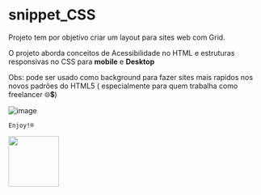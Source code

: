 # snippet_CSS

Projeto tem por objetivo criar um layout para sites web com Grid.

O projeto aborda conceitos de Acessibilidade no HTML e estruturas responsivas no CSS para **mobile** e **Desktop**

Obs: pode ser usado como background para fazer sites mais rapidos nos novos padrões do HTML5 ( especialmente para quem trabalha como freelancer 🌐💲)

![image](https://user-images.githubusercontent.com/6175226/217572330-c5a4d30b-9a7d-4334-9fa9-b4f3fb84a66e.png)

```
Enjoy!®️
```

<img src="https://octodex.github.com/images/nyantocat.gif" width="100">
